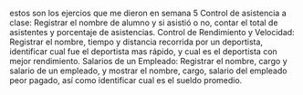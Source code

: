 estos son los ejercios que me dieron en semana 5
Control de asistencia a clase:
Registrar el nombre de alumno y si asistió o no, contar el total de asistentes y
porcentaje de asistencias.
Control de Rendimiento y Velocidad:
Registrar el nombre, tiempo y distancia recorrida por un deportista, identificar cual
fue el deportista mas rápido, y cual es el deportista con mejor rendimiento.
Salarios de un Empleado:
Registrar el nombre, cargo y salario de un empleado, y mostrar el nombre, cargo,
salario del empleado peor pagado, así como identificar cual es el sueldo
promedio.
